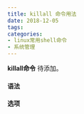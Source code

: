 ```yaml
---
title: killall 命令用法
date: 2018-12-05
tags:
categories: 
- linux常用shell命令
- 系统管理
---
```

**killall命令** 待添加。
<!-- more --> 
#### **语法**


#### **选项**
